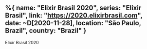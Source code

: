 %{
  name: "Elixir Brasil 2020",
  series: "Elixir Brasil",
  link: "https://2020.elixirbrasil.com",
  date:  ~D[2020-11-28],
  location: "São Paulo, Brazil",
  country: "Brazil"
}
---

Elixir Brasil 2020
